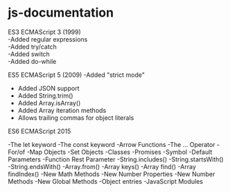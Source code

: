 # js-documentation

 ES3	ECMAScript 3 (1999)  
  -Added regular expressions  
  -Added try/catch  
  -Added switch  
  -Added do-while
  
 ES5	ECMAScript 5 (2009) 
   -Added "strict mode"
   - Added JSON support
   - Added String.trim()
  - Added Array.isArray()
  - Added Array iteration methods
  - Allows trailing commas for object literals


ES6	ECMAScript 2015

  -The let keyword
  -The const keyword
  -Arrow Functions
  -The ... Operator
   -For/of
   -Map Objects
   -Set Objects
   -Classes
   -Promises
  -Symbol
   -Default Parameters
  -Function Rest Parameter
  -String.includes()
  -String.startsWith()
  -String.endsWith()
  -Array.from()
  -Array keys()
  -Array find()
  -Array findIndex()
  -New Math Methods
  -New Number Properties
  -New Number Methods
  -New Global Methods
  -Object entries
  -JavaScript Modules

